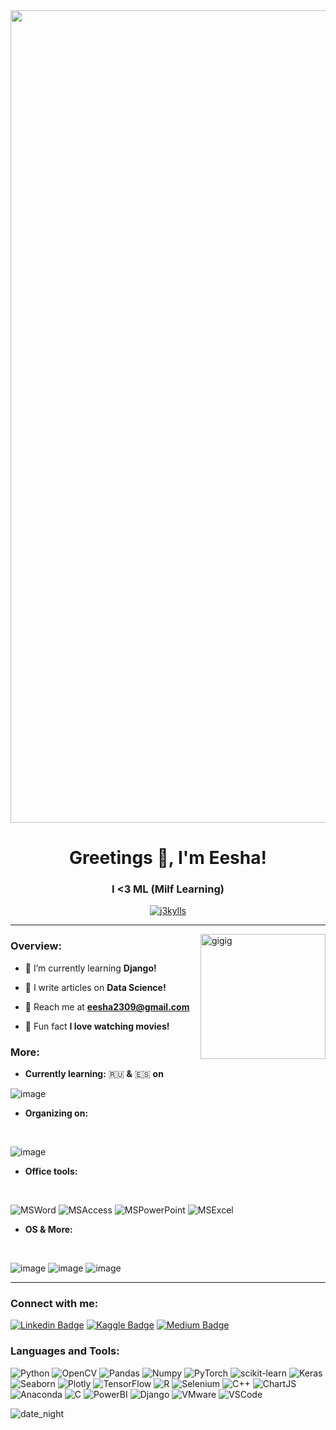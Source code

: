 <img align="center" width="1300" src="https://149362454.v2.pressablecdn.com/previously/wp-content/uploads/sites/5/2014/12/media4.gif">
<h1 align="center">Greetings 🏮, I'm Eesha!</h1>
<h3 align="center">I <3 ML (Milf Learning)</h3>

<p align="center"> <a href="https://github.com/ryo-ma/github-profile-trophy"><img src="https://github-profile-trophy.vercel.app/?username=j3kylls&theme=dark_lover" alt="j3kylls" /></a> </p>

<hr>

<img align="right" alt="gigig" width="200" src="https://media0.giphy.com/media/5CCQT5QxH43TbgZ9t8/giphy.gif?cid=6c09b952xfc0atlv1hjgti17ae93hwmu92ldzum9h3l8fcpm&ep=v1_internal_gif_by_id&rid=giphy.gif&ct=s">

<h3 align="left">Overview:</h3>

- 🐉 I’m currently learning **Django!**

- 🍜 I write articles on **Data Science!**

- 🧧 Reach me at **eesha2309@gmail.com**

- 🐉 Fun fact **I love watching movies!**

<h3 align="left">More:</h3>

- **Currently learning:** 🇷🇺 **&** 🇪🇸 **on**

![image](https://img.shields.io/badge/Duolingo-58CC02?style=for-the-badge&logo=Duolingo&logoColor=white)

- **Organizing on:**

 <br>

![image](https://img.shields.io/badge/Notion-000000?style=for-the-badge&logo=notion&logoColor=white)

- **Office tools:**

<br>

![MSWord](https://img.shields.io/badge/Microsoft_Word-2B579A?style=for-the-badge&logo=microsoft-word&logoColor=white)
![MSAccess](https://img.shields.io/badge/Microsoft_Access-A4373A?style=for-the-badge&logo=microsoft-access&logoColor=white)
![MSPowerPoint](https://img.shields.io/badge/Microsoft_PowerPoint-B7472A?style=for-the-badge&logo=microsoft-powerpoint&logoColor=white)
![MSExcel](https://img.shields.io/badge/Microsoft_Excel-217346?style=for-the-badge&logo=microsoft-excel&logoColor=white)

- **OS & More:**

<br>

![image](https://img.shields.io/badge/Android-3DDC84?style=for-the-badge&logo=android&logoColor=white)
![image](https://img.shields.io/badge/Windows-0078D6?style=for-the-badge&logo=windows&logoColor=white)
![image](https://img.shields.io/badge/Goodreads-372213?style=for-the-badge&logo=goodreads&logoColor=white)


<hr>

<h3 align="left">Connect with me:</h3>

[![Linkedin Badge](https://img.shields.io/badge/-eeshatrbl-blue?style=for-the-badge&logo=Linkedin&logoColor=white&link=https://www.linkedin.com/in/eeshatrbl/)](https://www.linkedin.com/in/eeshatrbl/)
[![Kaggle Badge](https://img.shields.io/badge/-eeshatrbl-lightblue?style=for-the-badge&logo=Kaggle&logoColor=white&link=https://kaggle.com/eeshatrbl)](https://kaggle.com/eeshatrbl)
[![Medium Badge](https://img.shields.io/badge/-@l216269-white?style=for-the-badge&labelColor=black&logo=Medium&link=https://medium.com/@l216269/)](https://medium.com/@l216269)


<h3 align="left">Languages and Tools:</h3>

![Python](https://img.shields.io/badge/-Python-black?style=for-the-badge&logo=Python)
![OpenCV](https://img.shields.io/badge/-OpenCV-red?style=for-the-badge&logo=OpenCV)
![Pandas](https://img.shields.io/badge/-Pandas-darkblue?style=for-the-badge&logo=Pandas)
![Numpy](https://img.shields.io/badge/Numpy-777BB4?style=for-the-badge&logo=numpy&logoColor=white)
![PyTorch](https://img.shields.io/badge/-PyTorch-orange?style=for-the-badge&logo=PyTorch)
![scikit-learn](https://img.shields.io/badge/-scikitlearn-blue?style=for-the-badge&logo=scikit-learn)
![Keras](https://img.shields.io/badge/-Keras-darkred?style=for-the-badge&logo=Keras)
![Seaborn](https://img.shields.io/badge/-Seaborn-blue?style=for-the-badge&logo=Seaborn)
![Plotly](https://img.shields.io/badge/Plotly-239120?style=for-the-badge&logo=plotly&logoColor=white)
![TensorFlow](https://img.shields.io/badge/-TensorFlow-yellow?style=for-the-badge&logo=TensorFlow)
![R](https://img.shields.io/badge/R-276DC3?style=for-the-badge&logo=r&logoColor=white)
![Selenium](https://img.shields.io/badge/Selenium-43B02A?style=for-the-badge&logo=Selenium&logoColor=white)
![C++](https://img.shields.io/badge/-C++-00599C?style=for-the-badge&logo=c)
![ChartJS](https://img.shields.io/badge/Chart%20js-FF6384?style=for-the-badge&logo=chartdotjs&logoColor=white)
![Anaconda](https://img.shields.io/badge/conda-342B029.svg?&style=for-the-badge&logo=anaconda&logoColor=white)
![C](https://img.shields.io/badge/-C-00599C?style=for-the-badge&logo=c)
![PowerBI](https://img.shields.io/badge/PowerBI-F2C811?style=for-the-badge&logo=Power%20BI&logoColor=white)
![Django](https://img.shields.io/badge/Django-092E20?style=for-the-badge&logo=django&logoColor=green)
![VMware](https://img.shields.io/badge/VMware-231f20?style=for-the-badge&logo=VMware&logoColor=white)
![VSCode](https://img.shields.io/badge/VSCode-0078D4?style=for-the-badge&logo=visual%20studio%20code&logoColor=white)

<p><img align="center" src="https://github-readme-streak-stats.herokuapp.com/?user=j3kylls&theme=date_night" alt="date_night" /></p>

